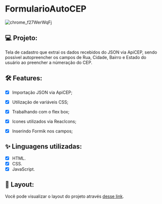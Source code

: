 # FormularioAutoCEP

![chrome_f27WerWqFj](https://user-images.githubusercontent.com/104083691/215559508-15cd27bb-c119-4796-85c6-a8f4563dae15.gif)

## 💻 Projeto:

Tela de cadastro que extrai os dados recebidos do JSON via ApiCEP, sendo possivel autopreencher os campos de Rua, Cidade, Bairro e Estado do usuário ao preencher a númeração do CEP.

## :hammer_and_wrench: Features:

-   [X] Importação JSON via ApiCEP;
-   [X] Utilização de variáveis CSS;
-   [X] Trabalhando com o flex box;
-   [X] Icones utilizados via ReacIcons;
-   [X] Inserindo Formik nos campos;


## ✨ Linguagens utilizadas:

-   [X] HTML.
-   [X] CSS.
-   [X] JavaScript.

## 🔖 Layout:

Você pode visualizar o layout do projeto através [desse link]().
